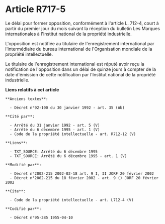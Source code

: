 # Article R717-5

Le délai pour former opposition, conformément à l'article L. 712-4, court à partir du premier jour du mois suivant la
réception du bulletin Les Marques internationales à l'Institut national de la propriété industrielle.

L'opposition est notifiée au titulaire de l'enregistrement international par l'intermédiaire du bureau international de
l'Organisation mondiale de la propriété intellectuelle.

Le titulaire de l'enregistrement international est réputé avoir reçu la notification de l'opposition dans un délai de quinze
jours à compter de la date d'émission de cette notification par l'Institut national de la propriété industrielle.

**Liens relatifs à cet article**

	**Anciens textes**:

	  - Décret n°92-100 du 30 janvier 1992 - art. 35 (Ab)

	**Cité par**:

	  - Arrêté du 31 janvier 1992 - art. 5 (V)
	  - Arrêté du 6 décembre 1995 - art. 1 (V)
	  - Code de la propriété intellectuelle - art. R712-12 (V)

	**Liens**:

	  - TXT_SOURCE: Arrêté du 6 décembre 1995
	  - TXT_SOURCE: Arrêté du 6 décembre 1995 - art. 1 (V)

	**Modifié par**:

	  - Décret n°2002-215 2002-02-18 art. 9 I, II JORF 20 février 2002
	  - Décret n°2002-215 du 18 février 2002 - art. 9 () JORF 20 février 2002

	**Cite**:

	  - Code de la propriété intellectuelle - art. L712-4 (V)

	**Codifié par**:

	  - Décret n°95-385 1955-04-10
